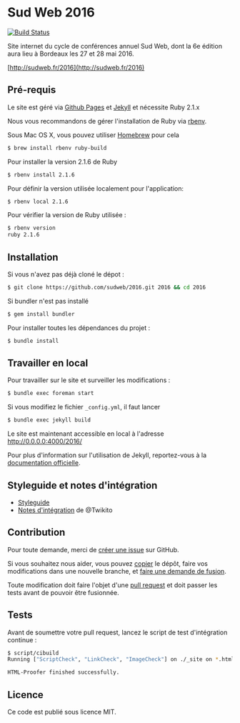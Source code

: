 # Sud Web 2016

[![Build Status](https://travis-ci.org/sudweb/2016.svg)](https://travis-ci.org/sudweb/2016)

Site internet du cycle de conférences annuel Sud Web, dont la 6e édition aura lieu à Bordeaux les 27 et 28 mai 2016.

[http://sudweb.fr/2016](http://sudweb.fr/2016)

## Pré-requis
Le site est géré via [Github Pages](https://pages.github.com/) et [Jekyll](http://jekyllrb.com/) et nécessite Ruby 2.1.x

Nous vous recommandons de gérer l'installation de Ruby via [rbenv](http://rbenv.org/).

Sous Mac OS X, vous pouvez utiliser [Homebrew](http://brew.sh/) pour cela
```bash
$ brew install rbenv ruby-build
```
Pour installer la version 2.1.6 de Ruby
```bash
$ rbenv install 2.1.6
```
Pour définir la version utilisée localement pour l'application:
```bash
$ rbenv local 2.1.6
```
Pour vérifier la version de Ruby utilisée :
```bash
$ rbenv version
ruby 2.1.6
```

## Installation

Si vous n'avez pas déjà cloné le dépot :
```bash
$ git clone https://github.com/sudweb/2016.git 2016 && cd 2016
```
Si bundler n'est pas installé
```bash
$ gem install bundler
```
Pour installer toutes les dépendances du projet :
```bash
$ bundle install
```

## Travailler en local

Pour travailler sur le site et surveiller les modifications :
```bash
$ bundle exec foreman start  
```

Si vous modifiez le fichier `_config.yml`, il faut lancer
```bash
$ bundle exec jekyll build   
```
Le site est maintenant accessible en local à l'adresse http://0.0.0.0:4000/2016/

Pour plus d'information sur l'utilisation de Jekyll, reportez-vous à la [documentation officielle](http://jekyllrb.com/docs/home/).

## Styleguide et notes d'intégration

* [Styleguide](http://sudweb.fr/2016/styleguide/)
* [Notes d'intégration]((http://sudweb.fr/2016/notes-integration/)) de @Twikito

## Contribution

Pour toute demande, merci de [créer une issue](https://github.com/sudweb/2016/issues/new) sur GitHub.

Si vous souhaitez nous aider, vous pouvez [copier](https://help.github.com/articles/fork-a-repo/) le dépôt, faire vos modifications dans une nouvelle branche, et [faire une demande de fusion](https://github.com/sudweb/2016/pulls).

Toute modification doit faire l'objet d'une [pull request](https://github.com/sudweb/2016/pulls) et doit passer les tests avant de pouvoir être fusionnée.

## Tests

Avant de soumettre votre pull request, lancez le script de test d'intégration continue :

```bash
$ script/cibuild
Running ["ScriptCheck", "LinkCheck", "ImageCheck"] on ./_site on *.html...

HTML-Proofer finished successfully.
```

## Licence

Ce code est publié sous licence MIT.
